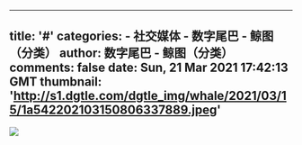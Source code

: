 
---
title: '#'
categories: 
    - 社交媒体
    - 数字尾巴 - 鲸图（分类）
author: 数字尾巴 - 鲸图（分类）
comments: false
date: Sun, 21 Mar 2021 17:42:13 GMT
thumbnail: 'http://s1.dgtle.com/dgtle_img/whale/2021/03/15/1a542202103150806337889.jpeg'
---

<div>   
<img src="http://s1.dgtle.com/dgtle_img/whale/2021/03/15/1a542202103150806337889.jpeg" referrerpolicy="no-referrer">  
</div>
            